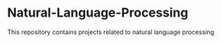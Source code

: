 # Natural-Language-Processing
This repository contains projects related to natural language processing 
